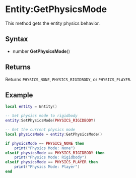 # Entity:GetPhysicsMode

This method gets the entity physics behavior.

## Syntax

- number **GetPhysicsMode**()

## Returns

Returns `PHYSICS_NONE`, `PHYSICS_RIGIDBODY`, or `PHYSICS_PLAYER`.

## Example

```lua
local entity = Entity()

-- Set physics mode to rigidbody
entity:SetPhysicsMode(PHYSICS_RIGIDBODY)

-- Get the current physics mode
local physicsMode = entity:GetPhysicsMode()

if physicsMode == PHYSICS_NONE then
    print("Physics Mode: None")
elseif physicsMode == PHYSICS_RIGIDBODY then
    print("Physics Mode: Rigidbody")
elseif physicsMode == PHYSICS_PLAYER then
    print("Physics Mode: Player")
end
```